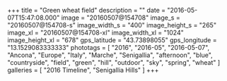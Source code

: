 +++
title = "Green wheat field"
description = ""
date = "2016-05-07T15:47:08.000"
image = "20160507@154708"
image_s = "20160507@154708-s"
image_width_s = "400"
image_height_s = "265"
image_xl = "20160507@154708-xl"
image_width_xl = "1024"
image_height_xl = "678"
gps_latitude = "43.73898055"
gps_longitude = "13.1529083333333"
phototags = [ "2016", "2016-05", "2016-05-07", "Ancona", "Europe", "Italy", "Marche", "Senigallia", "afternoon", "blue", "countryside", "field", "green", "hill", "outdoor", "sky", "spring", "wheat" ]
galleries = [ "2016 Timeline", "Senigallia Hills" ]
+++
